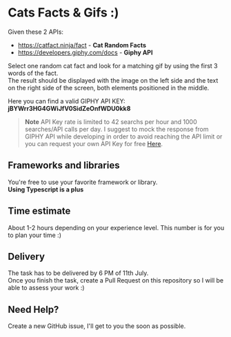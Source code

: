# Cats Facts & Gifs :)

Given these 2 APIs:

- https://catfact.ninja/fact - **Cat Random Facts**
- https://developers.giphy.com/docs - **Giphy API**

Select one random cat fact and look for a matching gif by using	
the first 3 words of the fact.<br>
The result should be displayed with the image on the left side and the text on the right side of the screen, both elements positioned in the middle.

Here you can find a valid GIPHY API KEY: **jBYWrr3HG4GWiJfV0SidZeOnfWDU0kk8**

> **Note**
> API Key rate is limited to 42 searchs per hour and 1000 searches/API calls per day.
> I suggest to mock the response from GIPHY API while developing in order to avoid reaching the API limit
> or you can request your own API Key for free [Here](https://developers.giphy.com/docs/api/#quick-start-guide).

## Frameworks and libraries

You're free to use your favorite framework or library.  
**Using Typescript is a plus**

## Time estimate

About 1-2 hours depending on your experience level. This number is for you to plan your time :)

## Delivery

The task has to be delivered by 6 PM of 11th July.  
Once you finish the task, create a Pull Request on this repository so I will be able to assess your work :)

## Need Help?

Create a new GitHub issue, I'll get to you the soon as possible.
